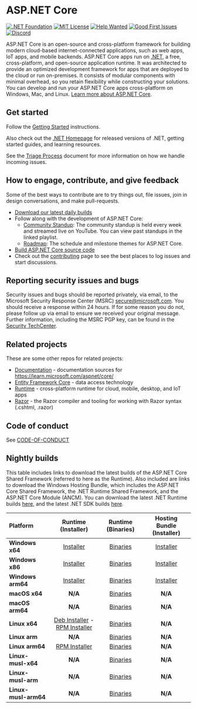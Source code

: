 ASP.NET Core
============

[![.NET Foundation](https://img.shields.io/badge/.NET%20Foundation-blueviolet.svg)](https://www.dotnetfoundation.org/)
[![MIT License](https://img.shields.io/github/license/dotnet/aspnetcore?color=%230b0&style=flat-square)](https://github.com/dotnet/aspnetcore/blob/main/LICENSE.txt) [![Help Wanted](https://img.shields.io/github/issues/dotnet/aspnetcore/help%20wanted?color=%232EA043&label=help%20wanted&style=flat-square)](https://github.com/dotnet/aspnetcore/issues?q=is%3Aissue+is%3Aopen+label%3A%22help+wanted%22) [![Good First Issues](https://img.shields.io/github/issues/dotnet/aspnetcore/good%20first%20issue?color=%23512BD4&label=good%20first%20issue&style=flat-square)](https://github.com/dotnet/aspnetcore/issues?q=is%3Aissue+is%3Aopen+label%3A%22good+first+issue%22)
[![Discord](https://img.shields.io/discord/732297728826277939?style=flat-square&label=Discord&logo=discord&logoColor=white&color=7289DA)](https://aka.ms/dotnet-discord)

ASP.NET Core is an open-source and cross-platform framework for building modern cloud-based internet-connected applications, such as web apps, IoT apps, and mobile backends. ASP.NET Core apps run on [.NET](https://dot.net), a free, cross-platform, and open-source application runtime. It was architected to provide an optimized development framework for apps that are deployed to the cloud or run on-premises. It consists of modular components with minimal overhead, so you retain flexibility while constructing your solutions. You can develop and run your ASP.NET Core apps cross-platform on Windows, Mac, and Linux. [Learn more about ASP.NET Core](https://learn.microsoft.com/aspnet/core/).

## Get started

Follow the [Getting Started](https://learn.microsoft.com/aspnet/core/getting-started) instructions.

Also check out the [.NET Homepage](https://www.microsoft.com/net) for released versions of .NET, getting started guides, and learning resources.

See the [Triage Process](https://github.com/dotnet/aspnetcore/blob/main/docs/TriageProcess.md) document for more information on how we handle incoming issues.

## How to engage, contribute, and give feedback

Some of the best ways to contribute are to try things out, file issues, join in design conversations,
and make pull-requests.

* [Download our latest daily builds](./docs/DailyBuilds.md)
* Follow along with the development of ASP.NET Core:
    * [Community Standup](https://live.asp.net): The community standup is held every week and streamed live on YouTube. You can view past standups in the linked playlist.
    * [Roadmap](https://aka.ms/aspnet/roadmap): The schedule and milestone themes for ASP.NET Core.
* [Build ASP.NET Core source code](./docs/BuildFromSource.md)
* Check out the [contributing](CONTRIBUTING.md) page to see the best places to log issues and start discussions.

## Reporting security issues and bugs

Security issues and bugs should be reported privately, via email, to the Microsoft Security Response Center (MSRC)  secure@microsoft.com. You should receive a response within 24 hours. If for some reason you do not, please follow up via email to ensure we received your original message. Further information, including the MSRC PGP key, can be found in the [Security TechCenter](https://technet.microsoft.com/en-us/security/ff852094.aspx).

## Related projects

These are some other repos for related projects:

* [Documentation](https://github.com/aspnet/Docs) - documentation sources for https://learn.microsoft.com/aspnet/core/
* [Entity Framework Core](https://github.com/dotnet/efcore) - data access technology
* [Runtime](https://github.com/dotnet/runtime) - cross-platform runtime for cloud, mobile, desktop, and IoT apps
* [Razor](https://github.com/dotnet/razor) - the Razor compiler and tooling for working with Razor syntax (.cshtml, .razor)

## Code of conduct

See [CODE-OF-CONDUCT](./CODE-OF-CONDUCT.md)

## Nightly builds

This table includes links to download the latest builds of the ASP.NET Core Shared Framework (referred to here as the Runtime). Also included are links to download the Windows Hosting Bundle, which includes the ASP.NET Core Shared Framework, the .NET Runtime Shared Framework, and the ASP.NET Core Module (ANCM). You can download the latest .NET Runtime builds [here](https://github.com/dotnet/runtime/blob/main/docs/project/dogfooding.md#nightly-builds-table), and the latest .NET SDK builds [here](https://github.com/dotnet/installer#table).

| Platform | Runtime (Installer) | Runtime (Binaries) | Hosting Bundle (Installer) |
| :--------- | :----------: | :----------: | :----------: |
| **Windows x64** | [Installer](aka.ms/dotnet/9.0/daily/aspnetcore-runtime-win-x64.exe) | [Binaries](aka.ms/dotnet/9.0/daily/aspnetcore-runtime-win-x64.zip) | [Installer](aka.ms/dotnet/9.0/daily/dotnet-hosting-win.exe) |
| **Windows x86** | [Installer](aka.ms/dotnet/9.0/daily/aspnetcore-runtime-win-x86.exe) | [Binaries](aka.ms/dotnet/9.0/daily/aspnetcore-runtime-win-x86.zip) | [Installer](aka.ms/dotnet/9.0/daily/dotnet-hosting-win.exe) |
| **Windows arm64** | [Installer](aka.ms/dotnet/9.0/daily/aspnetcore-runtime-win-arm64.exe) | [Binaries](aka.ms/dotnet/9.0/daily/aspnetcore-runtime-win-arm64.zip) | [Installer](aka.ms/dotnet/9.0/daily/dotnet-hosting-win.exe) |
| **macOS x64** | **N/A** | [Binaries](aka.ms/dotnet/9.0/daily/aspnetcore-runtime-osx-x64.tar.gz) | **N/A** |
| **macOS arm64** | **N/A** | [Binaries](aka.ms/dotnet/9.0/daily/aspnetcore-runtime-osx-arm64.tar.gz) | **N/A** |
| **Linux x64** | [Deb Installer](aka.ms/dotnet/9.0/daily/aspnetcore-runtime-x64.deb) - [RPM Installer](aka.ms/dotnet/9.0/daily/aspnetcore-runtime-x64.rpm) | [Binaries](aka.ms/dotnet/9.0/daily/aspnetcore-runtime-linux-x64.tar.gz) | **N/A** |
| **Linux arm** | **N/A** | [Binaries](aka.ms/dotnet/9.0/daily/aspnetcore-runtime-linux-arm.tar.gz) | **N/A** |
| **Linux arm64** | [RPM Installer](aka.ms/dotnet/9.0/daily/aspnetcore-runtime-aarch64.rpm) | [Binaries](aka.ms/dotnet/9.0/daily/aspnetcore-runtime-linux-arm64.tar.gz) | **N/A** |
| **Linux-musl-x64** | **N/A** | [Binaries](aka.ms/dotnet/9.0/daily/aspnetcore-runtime-linux-musl-x64.tar.gz) | **N/A** |
| **Linux-musl-arm** | **N/A** | [Binaries](aka.ms/dotnet/9.0/daily/aspnetcore-runtime-linux-musl-arm.tar.gz) | **N/A** |
| **Linux-musl-arm64** | **N/A** | [Binaries](aka.ms/dotnet/9.0/daily/aspnetcore-runtime-linux-musl-arm64.tar.gz) | **N/A** |
